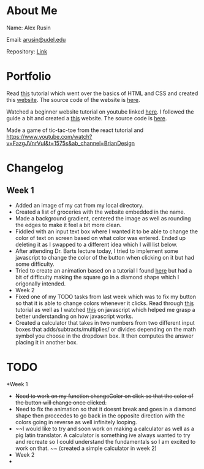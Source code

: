 # About Me

Name: Alex Rusin

Email: arusin@udel.edu

Repository: [Link](https://github.com/aerusin/portfolio.github.io)

# Portfolio
Read [this](https://marksheet.io/) tutorial which went over the basics of HTML and CSS and created this [website](https://aerusin.github.io/website/). The source code of the website is [here](https://github.com/aerusin/website/blob/main/index.html). 

Watched a beginner website tutorial on youtube linked [here](https://www.youtube.com/watch?v=FazgJVnrVuI&t=1575s&ab_channel=BrianDesign). I followed the guide a bit and created a [this](https://aerusin.github.io/website2/) website. The source code is [here](https://github.com/aerusin/website2/blob/main/index.html).

Made a game of tic-tac-toe from the react tutorial and https://www.youtube.com/watch?v=FazgJVnrVuI&t=1575s&ab_channel=BrianDesign


# Changelog
## Week 1
* Added an image of my cat from my local directory.
* Created a list of groceries with the website embedded in the name.
* Made a background gradient, centered the image as well as rounding the edges to make it feel a bit more clean.
* Fiddled with an input text box where I wanted it to be able to change the color of text on screen based on what color was entered. Ended up deleting it as I swapped to a different idea which I will list below.
* After attending Dr. Barts lecture today, I tried to implement some javascript to change the color of the button when clicking on it but had some difficulty.
* Tried to create an animation based on a tutorial I found [here](https://www.w3schools.com/css/css3_animations.asp) but had a bit of difficulty making the square go in a diamond shape which I origonally intended.
* Week 2
* Fixed one of my TODO tasks from last week which was to fix my button so that it is able to change colors whenever it clicks. Read through [this](https://www.w3schools.com/js/) tutorial as well as I watched [this](https://www.youtube.com/watch?v=_GTMOmRrqkU&t=1516s&ab_channel=devdojo) on javascript which helped me grasp a better understanding on how javascript works.
* Created a calculator that takes in two numbers from two different input boxes that adds/subtracts/multiplies/ or divides depending on the math symbol you choose in the dropdown box. It then computes the answer placing it in another box.

# TODO
*Week 1
* ~~Need to work on my function changeColor on click so that the color of the button will change once clicked.~~
* Need to fix the animation so that it doesnt break and goes in a diamond shape then proceedes to go back in the opposite direction with the colors going in reverse as well infinitely looping.
* ~~I would like to try and soon work on making a calculator as well as a pig latin translator. A calculator is something ive always wanted to try and recreate so I could understand the fundamentals so I am excited to work on that. ~~ (created a simple calculator in week 2)
* Week 2
* 
